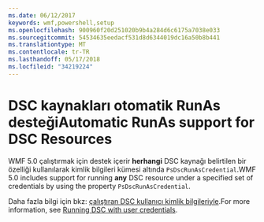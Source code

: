 ```yaml
---
ms.date: 06/12/2017
keywords: wmf,powershell,setup
ms.openlocfilehash: 900960f20d251020b9b4a284d6c6175a7038e033
ms.sourcegitcommit: 54534635eedacf531d8d6344019dc16a50b8b441
ms.translationtype: MT
ms.contentlocale: tr-TR
ms.lasthandoff: 05/17/2018
ms.locfileid: "34219224"
---
```

# <a name="automatic-runas-support-for-dsc-resources"></a><span data-ttu-id="52ffd-102">DSC kaynakları otomatik RunAs desteği</span><span class="sxs-lookup"><span data-stu-id="52ffd-102">Automatic RunAs support for DSC Resources</span></span>

<span data-ttu-id="52ffd-103">WMF 5.0 çalıştırmak için destek içerir **herhangi** DSC kaynağı belirtilen bir özelliği kullanılarak kimlik bilgileri kümesi altında `PsDscRunAsCredential`.</span><span class="sxs-lookup"><span data-stu-id="52ffd-103">WMF 5.0 includes support for running **any** DSC resource under a specified set of credentials by using the property `PsDscRunAsCredential`.</span></span>

<span data-ttu-id="52ffd-104">Daha fazla bilgi için bkz: [çalıştıran DSC kullanıcı kimlik bilgileriyle](https://msdn.microsoft.com/powershell/dsc/runasuser).</span><span class="sxs-lookup"><span data-stu-id="52ffd-104">For more information, see [Running DSC with user credentials](https://msdn.microsoft.com/powershell/dsc/runasuser).</span></span>
